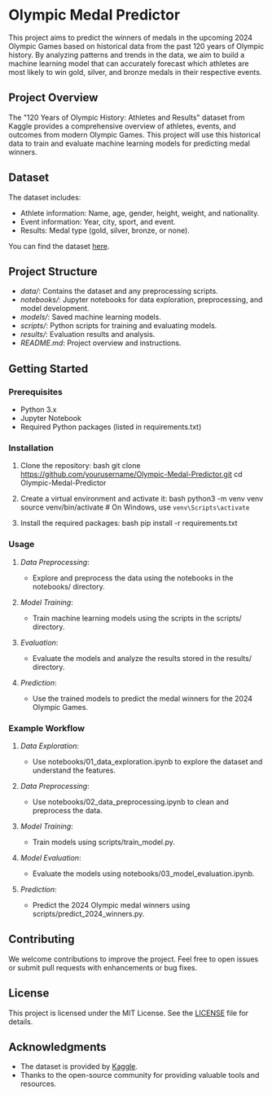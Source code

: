 # Olympic Medal Predictor

This project aims to predict the winners of medals in the upcoming 2024 Olympic Games based on historical data from the past 120 years of Olympic history. By analyzing patterns and trends in the data, we aim to build a machine learning model that can accurately forecast which athletes are most likely to win gold, silver, and bronze medals in their respective events.

## Project Overview

The "120 Years of Olympic History: Athletes and Results" dataset from Kaggle provides a comprehensive overview of athletes, events, and outcomes from modern Olympic Games. This project will use this historical data to train and evaluate machine learning models for predicting medal winners.

## Dataset

The dataset includes:
- Athlete information: Name, age, gender, height, weight, and nationality.
- Event information: Year, city, sport, and event.
- Results: Medal type (gold, silver, bronze, or none).

You can find the dataset [here](https://www.kaggle.com/heesoo37/120-years-of-olympic-history-athletes-and-results).

## Project Structure

- *data/*: Contains the dataset and any preprocessing scripts.
- *notebooks/*: Jupyter notebooks for data exploration, preprocessing, and model development.
- *models/*: Saved machine learning models.
- *scripts/*: Python scripts for training and evaluating models.
- *results/*: Evaluation results and analysis.
- *README.md*: Project overview and instructions.

## Getting Started

### Prerequisites

- Python 3.x
- Jupyter Notebook
- Required Python packages (listed in requirements.txt)

### Installation

1. Clone the repository:
    bash
    git clone https://github.com/yourusername/Olympic-Medal-Predictor.git
    cd Olympic-Medal-Predictor
    

2. Create a virtual environment and activate it:
    bash
    python3 -m venv venv
    source venv/bin/activate  # On Windows, use `venv\Scripts\activate`
    

3. Install the required packages:
    bash
    pip install -r requirements.txt
    

### Usage

1. *Data Preprocessing*:
   - Explore and preprocess the data using the notebooks in the notebooks/ directory.

2. *Model Training*:
   - Train machine learning models using the scripts in the scripts/ directory.

3. *Evaluation*:
   - Evaluate the models and analyze the results stored in the results/ directory.

4. *Prediction*:
   - Use the trained models to predict the medal winners for the 2024 Olympic Games.

### Example Workflow

1. *Data Exploration*:
   - Use notebooks/01_data_exploration.ipynb to explore the dataset and understand the features.

2. *Data Preprocessing*:
   - Use notebooks/02_data_preprocessing.ipynb to clean and preprocess the data.

3. *Model Training*:
   - Train models using scripts/train_model.py.

4. *Model Evaluation*:
   - Evaluate the models using notebooks/03_model_evaluation.ipynb.

5. *Prediction*:
   - Predict the 2024 Olympic medal winners using scripts/predict_2024_winners.py.

## Contributing

We welcome contributions to improve the project. Feel free to open issues or submit pull requests with enhancements or bug fixes.

## License

This project is licensed under the MIT License. See the [LICENSE](LICENSE) file for details.

## Acknowledgments

- The dataset is provided by [Kaggle](https://www.kaggle.com/heesoo37/120-years-of-olympic-history-athletes-and-results).
- Thanks to the open-source community for providing valuable tools and resources.